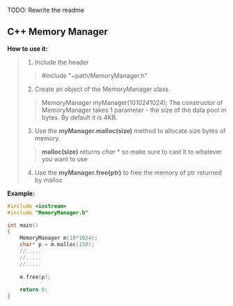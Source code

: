 TODO: Rewrite the readme
## C++ Memory Manager	

**How to use it:**
> 1. Include the header
>>#include "~path/MemoryManager.h"
> 2. Create an object of the MemoryManager class
>> MemoryManager myManager(10*1024*1024);
>> The constructor of MemoryManager takes 1 parameter - the size of the data pool in bytes. By default it is 4KB.
> 3. Use the **myManager.malloc(size)** method to allocate size bytes of memory.
>> **malloc(size)** returns *char* * so make sure to cast it to whatever you want to use
> 4. Use the **myManager.free(ptr)** to free the memory of ptr returned by malloc

**Example:**
```C++
#include <iostream>
#include "MemoryManager.h"

int main()
{
	MemoryManager m(10*1024);
	char* p = m.malloc(150);
	//.....
	//.....
	//.....
	
	m.free(p);
	
	return 0;
}
```